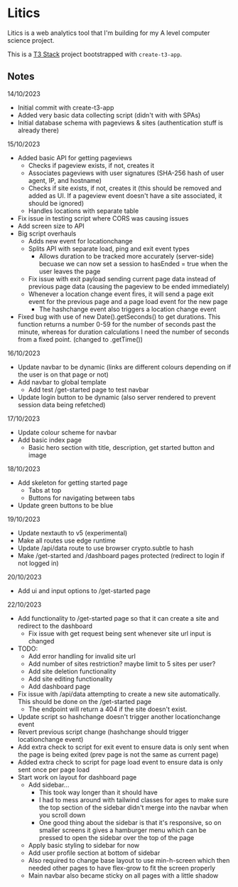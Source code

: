 # Litics

Litics is a web analytics tool that I'm building for my A level computer science project.

This is a [T3 Stack](https://create.t3.gg/) project bootstrapped with `create-t3-app`.

## Notes

14/10/2023

-   Initial commit with create-t3-app
-   Added very basic data collecting script (didn't with with SPAs)
-   Initial database schema with pageviews & sites (authentication stuff is already there)

15/10/2023

-   Added basic API for getting pageviews
    -   Checks if pageview exists, if not, creates it
    -   Associates pageviews with user signatures (SHA-256 hash of user agent, IP, and hostname)
    -   Checks if site exists, if not, creates it (this should be removed and added as UI. If a pageview event doesn't have a site associated, it should be ignored)
    -   Handles locations with separate table
-   Fix issue in testing script where CORS was causing issues
-   Add screen size to API
-   Big script overhauls
    -   Adds new event for locationchange
    -   Splits API with separate load, ping and exit event types
        -   Allows duration to be tracked more accurately (server-side) becuase we can now set a session to hasEnded = true when the user leaves the page
    -   Fix issue with exit payload sending current page data instead of previous page data (causing the pageview to be ended immediately)
    -   Whenever a location change event fires, it will send a page exit event for the previous page and a page load event for the new page
        -   The hashchange event also triggers a location change event
-   Fixed bug with use of new Date().getSeconds() to get durations. This function returns a number 0-59 for the number of seconds past the minute, whereas for duration calculations I need the number of seconds from a fixed point. (changed to .getTime())

16/10/2023

-   Update navbar to be dynamic (links are different colours depending on if the user is on that page or not)
-   Add navbar to global template
    -   Add test /get-started page to test navbar
-   Update login button to be dynamic (also server rendered to prevent session data being refetched)

17/10/2023

-   Update colour scheme for navbar
-   Add basic index page
    -   Basic hero section with title, description, get started button and image

18/10/2023

-   Add skeleton for getting started page
    -   Tabs at top
    -   Buttons for navigating between tabs
-   Update green buttons to be blue

19/10/2023

-   Update nextauth to v5 (experimental)
-   Make all routes use edge runtime
-   Update /api/data route to use browser crypto.subtle to hash
-   Make /get-started and /dashboard pages protected (redirect to login if not logged in)

20/10/2023

-   Add ui and input options to /get-started page

22/10/2023

-   Add functionality to /get-started page so that it can create a site and redirect to the dashboard
    -   Fix issue with get request being sent whenever site url input is changed
-   TODO:
    -   Add error handling for invalid site url
    -   Add number of sites restriction? maybe limit to 5 sites per user?
    -   Add site deletion functionality
    -   Add site editing functionality
    -   Add dashboard page
-   Fix issue with /api/data attempting to create a new site automatically. This should be done on the /get-started page
    -   The endpoint will return a 404 if the site doesn't exist.
-   Update script so hashchange doesn't trigger another locationchange event
-   Revert previous script change (hashchange should trigger locationchange event)
-   Add extra check to script for exit event to ensure data is only sent when the page is being exited (prev page is not the same as current page)
-   Added extra check to script for page load event to ensure data is only sent once per page load
-   Start work on layout for dashboard page
    -   Add sidebar...
        -   This took way longer than it should have
        -   I had to mess around with tailwind classes for ages to make sure the top section of the sidebar didn't merge into the navbar when you scroll down
        -   One good thing about the sidebar is that it's responsive, so on smaller screens it gives a hamburger menu which can be pressed to open the sidebar over the top of the page
    -   Apply basic styling to sidebar for now
    -   Add user profile section at bottom of sidebar
    -   Also required to change base layout to use min-h-screen which then needed other pages to have flex-grow to fit the screen properly
    -   Main navbar also became sticky on all pages with a little shadow
